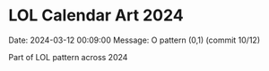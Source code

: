 # LOL Calendar Art 2024

Date: 2024-03-12 00:09:00
Message: O pattern (0,1) (commit 10/12)

Part of LOL pattern across 2024
